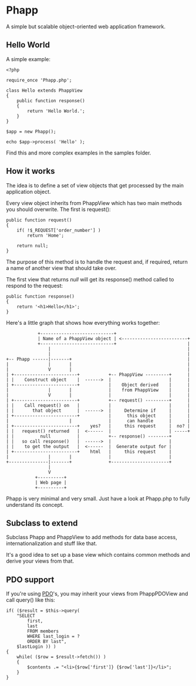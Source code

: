 Phapp
=====

A simple but scalable object-oriented web application framework.

Hello World
-----------

A simple example:

	<?php

	require_once 'Phapp.php';

	class Hello extends PhappView
	{
		public function response()
		{
			return 'Hello World.';
		}
	}

	$app = new Phapp();

	echo $app->process( 'Hello' );

Find this and more complex examples in the samples folder.

How it works
------------

The idea is to define a set of view objects that get processed by the main
application object.

Every view object inherits from PhappView which has two main methods you
should overwrite. The first is request():

	public function request()
	{
		if( !$_REQUEST['order_number'] )
			return 'Home';

		return null;
	}

The purpose of this method is to handle the request and, if required, return
a name of another view that should take over.

The first view that returns _null_ will get its response() method called to
respond to the request:

	public function response()
	{
		return '<h1>Hello</h1>';
	}

Here's a little graph that shows how everything works together:

                +----------------------------+
                | Name of a PhappView object | <-------------------------+
                +----------------------------+                           |
                    |                                                    |
                    |                                                    |
    +-- Phapp ------|-------+                                            |
    |               |       |                                            |
    |               V       |                                            |
    | +------------------------+           +-- PhappView ---------+      |
    | |    Construct object    |  ------>  |                      |      |
    | +------------------------+           |    Object derived    |      |
    |               |       |              |    from PhappView    |      |
    |               V       |              |                      |      |
    | +------------------------+           +-- request() ---------+      |
    | |    Call request() on   |           |                      |      |
    | |       that object      |  ------>  |     Determine if     |      |
    | +------------------------+           |      this object     |      |
    |                       |              |      can handle      |      |
    | +------------------------+    yes?   |     this request     |  no? |
    | |   request() returned   |  <------  |                      | -----+
    | |          null          |           +-- response() --------+
    | |   so call response()   |  ------>  |                      |
    | |    to get the output   |  <------  |  Generate output for |
    | +------------------------+    html   |     this request     |
    |               |       |              |                      |
    +---------------|-------+              +----------------------+
                    |
                    V
               +----------+
               | Web page |
               +----------+

Phapp is very minimal and very small.
Just have a look at Phapp.php to fully understand its concept.

Subclass to extend
------------------

Subclass Phapp and PhappView to add methods for data base access,
internationalization and stuff like that.

It's a good idea to set up a base view which contains common methods
and derive your views from that.

PDO support
-----------

If you're using [PDO](http://php.net/manual/en/book.pdo.php)'s,
you may inherit your views from PhappPDOView and call query() like this:

	if( ($result = $this->query(
		"SELECT
			first,
			last
			FROM members
			WHERE last_login = ?
			ORDER BY last",
		$lastLogin )) )
	{
		while( ($row = $result->fetch()) )
		{
			$contents .= "<li>{$row['first']} {$row['last']}</li>";
		}
	}

